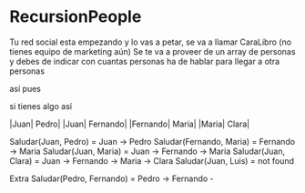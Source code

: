 # RecursionPeople
Tu red social esta empezando y lo vas a petar, se va a llamar CaraLibro (no tienes equipo de marketing aún)
Se te va a proveer de un array de personas y debes de indicar con cuantas personas ha de hablar para llegar a otra personas

así pues 

si tienes algo así

|Juan| Pedro|
|Juan| Fernando|
|Fernando| Maria|
|Maria| Clara|

Saludar(Juan, Pedro)  = Juan -> Pedro
Saludar(Fernando, Maria)  = Fernando -> Maria
Saludar(Juan, Maria)  = Juan -> Fernando -> Maria
Saludar(Juan, Clara)  = Juan -> Fernando -> Maria -> Clara
Saludar(Juan, Luis)  = not found


Extra
Saludar(Pedro, Fernando)  = Pedro -> Fernando -
